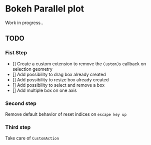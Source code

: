 # Bokeh Parallel plot

Work in progress..

## TODO

### Fist Step

- [] Create a custom extension to remove the `CustomJs` callback on selection geometry
- [] Add possibility to drag box already created
- [] Add possibility to resize box already created
- [] Add possibility to select and remove a box
- [] Add multiple box on one axis

### Second step

Remove default behavior of reset indices on `escape key up`

### Third step

Take care of `CustomAction`